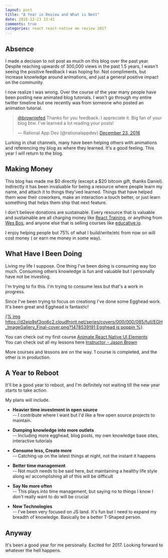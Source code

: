```yaml
---
layout: post
title: "A Year in Review and What is Next"
date: 2016-12-23 13:41
comments: true
categories: react react-native me review 2017
---
```


## Absence

I made a decision to not post as much on this blog over the past year. Despite reaching upwards of 300,000 views in the past 1.5 years, I wasn't seeing the positive feedback I was hoping for. Not compliments, but increase knowledge around animations, and just a general positive impact on the community.

I now realize I was wrong. Over the course of the year many people have been posting new animated blog tutorials.
I won't go through my entire twitter timeline but one recently was from someone who posted an animation tutorial.

<blockquote class="twitter-tweet" data-conversation="none" data-lang="en"><p lang="en" dir="ltr"><a href="https://twitter.com/browniefed">@browniefed</a> Thanks for you feedback. I appreciate it. Big fan of your blog btw. I&#39;ve learned a lot reading your posts!</p>&mdash; Rational App Dev (@rationalappdev) <a href="https://twitter.com/rationalappdev/status/812361076113219584">December 23, 2016</a></blockquote>
<script async src="//platform.twitter.com/widgets.js" charset="utf-8"></script>

Lurking in chat channels, many have been helping others with animations and referencing my blog as where they learned.
It's a good feeling. This year I will return to the blog.

<!-- more -->
## Making Money

This blog has made me $0 directly (except a $20 bitcoin gift, thanks Daniel). Indirectly it has been invaluable for being a resource where people learn my name, and attach it to things they'ved learned. Things that have helped them wow their coworkers, make an interaction a touch better, or just learn something that helps them ship that next feature.

I don't believe donations are sustainable. 
Every resource that is valuable and sustainable are all charging money like [React Training](https://reacttraining.com/), or anything from [Wes Bos](https://reactforbeginners.com/), and anyone else that is selling courses like [educative.io](https://www.educative.io/).

I enjoy helping people but 75% of what I build/write/etc from now on will cost money ( or earn me money in some way).

## What Have I Been Doing

Living my life I suppose. One thing I've been doing is consuming way too much.
Consuming others knowledge is fun and valuable but I personally have not be investing.

I'm trying to fix this. I'm trying to consume less but that's a work in progress.

Since I've been trying to focus on creationg I've done some Egghead work. It's been great and Egghead is fantastic!

[{% img https://d2eip9sf3oo6c2.cloudfront.net/series/covers/000/000/085/full/EGH_ImageGallery_Final-cover.png?1478539191 Egghead is poppin %}](https://egghead.io/courses/animate-react-native-ui-elements)    

You can check out my first course [Animate React Native UI Elements](https://egghead.io/courses/animate-react-native-ui-elements)    
You can check out all my lessons here [Instructor - Jason Brown](https://egghead.io/instructors/jason-brown-20a6bf03-254a-428c-9984-dca76cc84f32)

More courses and lessons are on the way. 1 course is completed, and the other is in production.

## A Year to Reboot

It'll be a good year to reboot, and I'm definitely not waiting till the new year starts to take action.

My plans will include.

* **Heavier time investment in open source**    
-- I contribute where I want but I'd like a few open source projects to maintain.

* **Dumping knowledge into more outlets**     
-- Including more egghead, blog posts, my own knowledge base sites, interactive tutorials

* **Consume less, Create more**     
-- Catching up on the latest things at night, not the instant it happens

* **Better time management**      
-- Not much needs to be said here, but maintaining a healthy life style along w/ accomplishing all of this will be difficult

* **Say No more often**     
-- This plays into time management, but saying no to things I know I don't really want to do will be crucial

* **New Technologies**    
-- I've been very focused on JS land. It's fun but I need to expand my breadth of knowledge. Basically be a better T-Shaped person.


## Anyway

It's been a good year for me personally. Excited for 2017. Looking forward to whatever the hell happens.